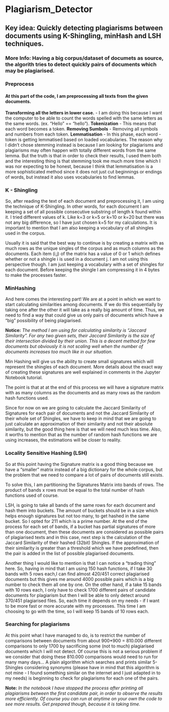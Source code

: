 # Plagiarism_Detector
## Key idea: Quickly detecting plagiarisms between documents using K-Shingling, minHash and LSH techniques.

### More Info: Having a big corpus/dataset of documets as source, the algorith tries to detect quickly pairs of documents which may be plagiarised.



### Preprocess
#### At this part of the code, I am preprocessing all texts from the given documents.

**Transforming all the letters in lower case.** - I am doing this because I want the computer to be able to count the words spelled with the same letters as the same words. (ex. “Hello” == “hello”).
**Tokenization** - This means that each word becomes a token.
**Removing Sumbols** - Removing all symbols and numbers from each token.
**Lemmatisation** - In this phase, each word - token is getting lemmatised based on loaded vocabularies. The reason why I didn’t chose stemming instead is because I am looking for plagiarisms and plagiarisms may often happen with totally different words from the same lemma. But the  truth is that in order to check their results, I used them both and the interesting thing is that stemming took me much more time which I was nor expecting to be honest, because I think that lemmatisation is a more sophisticated method since it does not just cut beginnings or endings of words, but instead it also uses vocabularies to find lemmas.

### K - Shingling
So, after reading the text of each document and preprocessing it, I am using the technique of K-Shingling. In other words, for each document I am keeping a set of all possible consecutive substring of length k found within it. I tried different values of k. Like k=3 or k=5 or k=10 or k=20 but there was not any big difference, so I have just chosen k=5 for my calculations. 
It is important to mention that I am also keeping a vocabulary of all shingles used in the corpus.

Usually it is said that the best way to continue is by creating a matrix with as much rows as the unique singles of the corpus and as much columns as the documents. Each item (i,j) of the matrix has a value of 0 or 1 which defines whether or not a shingle i is used in a document j. I am not using this perspective though. I am just keeping a vocabulary with a set of shingles for each document. Before keeping the shingle I am compressing it in 4 bytes to make the processes faster.

### MinHashing
And here comes the interesting part! We are at a point in which we want to start calculating similarities among documents. If we do this sequentially by taking one after the other it will take as a really big amount of time. Thus, we need to find a way that could give us only pairs of documents which have a “big” possibility of being plagiarised.

**Notice:**  *The method I am using for calculating similarity is “Jaccard Similarity”. For any two given sets, their Jaccard Similarity is the size of their intersection divided by their union. This is a decent method for few documents but obviously it is not scaling well when the number of documents increases too much like in our situation.* 

Min Hashing will give us the ability to create small signatures which will represent the shingles of each document. More details about the exact way of creating these signatures are well explained in comments in the Jupyter Notebook tutorial.

The point is that at at the end of this process we will have a signature matrix with as many columns as the documents and as many rows as the random hash functions used.

Since for now on we are going to calculate the Jaccard Similarity of Signatures for each pair of documents and not the Jaccard Similarity of their whole set of Shingles, we have to keep in mind that we are going to just calculate an approximation of their similarity and not their absolute similarity, but the good thing here is that we will need much less time.
Also, it worths to mention that as the number of random hash functions we are using increases, the estimations will be closer to reality.

### Locality Sensitive Hashing (LSH)
So at this point having the Signature matrix is a good thing because we have a “smaller” matrix instead of a big dictionary for the whole corpus, but the problem that we need to compare a lot of pairs of documents still exists.

To solve this, I am partitioning the Signatures Matrix into bands of rows. The product of bands x rows must be equal to the total number of hash functions used of course.

LSH, is going to take all bands of the same rows for each document and hash them into buckets. The amount of buckets should be in a size which helps enough signatures but not too many, to get hashed in the same bucket. So I opted for 211 which is a prime number. At the end of the process for each set of bands, if a bucket has partial signatures of more than one document, then these documents are considered as possible pairs of plagiarised texts and in this case, next step is the calculation of the Jaccard Similarity of their hashed (32bit) Shingles. If the approximation of their similarity is greater than a threshold which we have predefined, then the pair is added in the list of possible plagiarised documents.

Another thing I would like to mention is that I can notice a “trading thing” here. So, having in mind that I am using 150 hash functions, if I take 30 bands with 5 rows each,I can find almost 420/451 correct plagiarised documents but this gives me around 4000 possible pairs which is a big number to check them all one by one. On the other hand, if a take 15 bands with 10 rows each, I only have to check 1700 different pairs of candidate documents for plagiarism but then I will be able to only detect around 370/451 plagiarised files. So, each time it depends on my needs - if I want to be more fast or more accurate with my processes. This time I am choosing to go with the time, so I will keep 15 bands of 10 rows each.

### Searching for plagiarisms
At this point what I have managed to do, is to restrict the number of comparisons between documents from about 900*900 = 810.000 different comparisons to only 1700 by sacrificing some (not to much) plagiarised documents which I will not detect. Of course this is not a serious problem if we consider that doing these 810.000 comparisons would need to run for many many days…
A plain algorithm which searches and prints similar 5-Shingles considering synonyms (please have in mind that this algorithm is not mine - I found something similar on the internet and I just adapted in to my needs) is beginning to check for plagiarisms for each one of the pairs.



**Note:** *In the notebook I have stopped the process after printing all plagiarisms between the first candidate pair, in order to observe the results more efficiently. Of course you can run at anytime on your own the code to see more results. Get prepared though, because it is taking time.*
